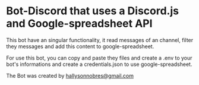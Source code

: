 # Bot-Discord that uses a Discord.js and Google-spreadsheet API

This bot have an singular functionality, it read messages of an channel, filter they messages and add this content to google-spreadsheet.

For use this bot, you can copy and paste they files and create a .env to your bot's informations and create a credentials.json to use google-spreadsheet.

The Bot was created by hallysonnobres@gmail.com
